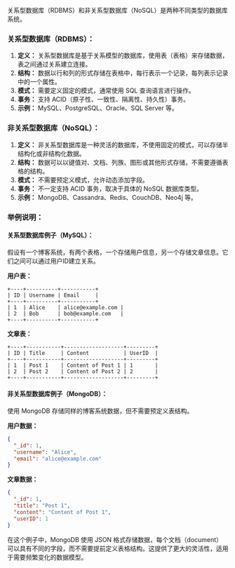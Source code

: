 关系型数据库（RDBMS）和非关系型数据库（NoSQL）是两种不同类型的数据库系统。

### 关系型数据库（RDBMS）：
1. **定义：** 关系型数据库是基于关系模型的数据库，使用表（表格）来存储数据，表之间通过关系建立连接。
2. **结构：** 数据以行和列的形式存储在表格中，每行表示一个记录，每列表示记录中的一个属性。
3. **模式：** 需要定义固定的模式，通常使用 SQL 查询语言进行操作。
4. **事务：** 支持 ACID（原子性、一致性、隔离性、持久性）事务。
5. **示例：** MySQL、PostgreSQL、Oracle、SQL Server 等。

### 非关系型数据库（NoSQL）：
1. **定义：** 非关系型数据库是一种灵活的数据库，不使用固定的模式，可以存储半结构化或非结构化数据。
2. **结构：** 数据可以以键值对、文档、列族、图形或其他形式存储，不需要遵循表格的结构。
3. **模式：** 不需要预定义模式，允许动态添加字段。
4. **事务：** 不一定支持 ACID 事务，取决于具体的 NoSQL 数据库类型。
5. **示例：** MongoDB、Cassandra、Redis、CouchDB、Neo4j 等。

### 举例说明：
#### 关系型数据库例子（MySQL）：
假设有一个博客系统，有两个表格，一个存储用户信息，另一个存储文章信息。它们之间可以通过用户ID建立关系。

**用户表：**
```
+----+----------+-----------+
| ID | Username | Email     |
+----+----------+-----------+
| 1  | Alice    | alice@example.com |
| 2  | Bob      | bob@example.com   |
+----+----------+-----------+
```

**文章表：**
```
+----+-----------+-------------------+---------+
| ID | Title     | Content           | UserID  |
+----+-----------+-------------------+---------+
| 1  | Post 1    | Content of Post 1 | 1       |
| 2  | Post 2    | Content of Post 2 | 2       |
+----+-----------+-------------------+---------+
```

#### 非关系型数据库例子（MongoDB）：
使用 MongoDB 存储同样的博客系统数据，但不需要预定义表结构。

**用户数据：**
```json
{
  "_id": 1,
  "username": "Alice",
  "email": "alice@example.com"
}
```

**文章数据：**
```json
{
  "_id": 1,
  "title": "Post 1",
  "content": "Content of Post 1",
  "userID": 1
}
```

在这个例子中，MongoDB 使用 JSON 格式存储数据，每个文档（document）可以具有不同的字段，而不需要提前定义表格结构。这提供了更大的灵活性，适用于需要频繁变化的数据模型。